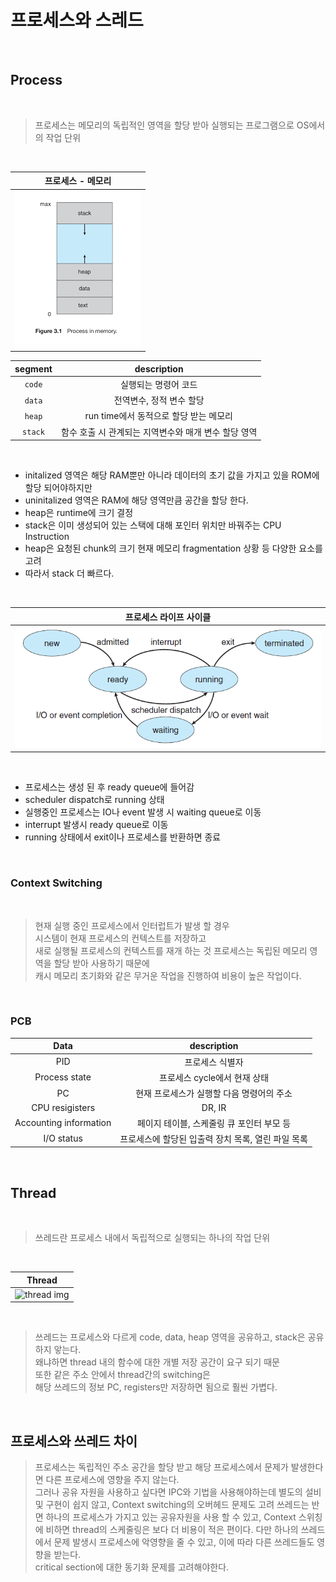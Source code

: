 # 프로세스와 스레드

</br>

## Process

</br>

> 프로세스는 메모리의 독립적인 영역을 할당 받아 실행되는 프로그램으로 OS에서의 작업 단위

</br>

|                 프로세스 - 메모리                  |
| :------------------------------------------------: |
| ![프로세스-메모리 img](../res/process_concept.png) |

| segment |                     description                      |
| :-----: | :--------------------------------------------------: |
| `code`  |                 실행되는 명령어 코드                 |
| `data`  |               전역변수, 정적 변수 할당               |
| `heap`  |        run time에서 동적으로 할당 받는 메모리        |
| `stack` | 함수 호출 시 관계되는 지역변수와 매개 변수 할당 영역 |

</br>

- initalized 영역은 해당 RAM뿐만 아니라 데이터의 초기 값을 가지고 있을 ROM에 할당 되어야하지만
- uninitalized 영역은 RAM에 해당 영역만큼 공간을 할당 한다.
- heap은 runtime에 크기 결정
- stack은 이미 생성되어 있는 스택에 대해 포인터 위치만 바꿔주는 CPU Instruction
- heap은 요청된 chunk의 크기 현재 메모리 fragmentation 상황 등 다양한 요소를 고려
- 따라서 stack 더 빠르다.

</br>

|                 프로세스 라이프 사이클                  |
| :-----------------------------------------------------: |
| ![프로세스 라이프 사이클 img](../res/process_cycle.png) |

</br>

- 프로세스는 생성 된 후 ready queue에 들어감
- scheduler dispatch로 running 상태
- 실행중인 프로세스는 IO나 event 발생 시 waiting queue로 이동
- interrupt 발생시 ready queue로 이동
- running 상태에서 exit이나 프로세스를 반환하면 종료

</br>

### Context Switching

</br>

> 현재 실행 중인 프로세스에서 인터럽트가 발생 할 경우  
> 시스템이 현재 프로세스의 컨텍스트를 저장하고  
> 새로 실행될 프로세스의 컨텍스트를 재개 하는 것
> 프로세스는 독립된 메모리 영역을 할당 받아 사용하기 때문에  
> 캐시 메모리 초기화와 같은 무거운 작업을 진행하여 비용이 높은 작업이다.

</br>

### PCB

|          Data          |                    description                     |
| :--------------------: | :------------------------------------------------: |
|          PID           |                  프로세스 식별자                   |
|     Process state      |            프로세스 cycle에서 현재 상태            |
|           PC           |     현재 프로세스가 실행할 다음 명령어의 주소      |
|    CPU resigisters     |                       DR, IR                       |
| Accounting information |     페이지 테이블, 스케줄링 큐 포인터 부모 등      |
|       I/O status       | 프로세스에 할당된 입출력 장치 목록, 열린 파일 목록 |

</br>

## Thread

</br>

> 쓰레드란 프로세스 내에서 독립적으로 실행되는 하나의 작업 단위

</br>

|             Thread              |
| :-----------------------------: |
| ![thread img](./res/thread.png) |

</br>

> 쓰레드는 프로세스와 다르게 code, data, heap 영역을 공유하고, stack은 공유하지 앟는다.  
> 왜냐하면 thread 내의 함수에 대한 개별 저장 공간이 요구 되기 때문  
> 또한 같은 주소 안에서 thread간의 switching은  
> 해당 쓰레드의 정보 PC, registers만 저장하면 됨으로 훨씬 가볍다.

</br>

## 프로세스와 쓰레드 차이

> 프로세스는 독립적인 주소 공간을 할당 받고 해당
> 프로세스에서 문제가 발생한다면 다른 프로세스에
> 영향을 주지 않는다.  
> 그러나 공유 자원을 사용하고 싶다면 IPC와 기법을 사용해야하는데 별도의 설비 및 구현이 쉽지 않고,
> Context switching의 오버헤드 문제도 고려
> 쓰레드는 반면 하나의 프로세스가 가지고 있는 공유자원을 사용 할 수 있고, Context 스위칭에 비하면 thread의 스케줄링은 보다 더 비용이 적은 편이다.
> 다만 하나의 쓰레드에서 문제 발생시 프로세스에 악영향을 줄 수 있고, 이에 따라 다른 쓰레드들도 영향을 받는다.  
> critical section에 대한 동기화 문제를 고려해야한다.

